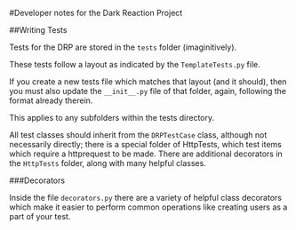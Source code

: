 #Developer notes for the Dark Reaction Project

##Writing Tests

Tests for the DRP are stored in the `tests` folder (imaginitively).

These tests follow a layout as indicated by the `TemplateTests.py` file.

If you create a new tests file which matches that layout (and it should), then you must also update
the `__init__.py` file of that folder, again, following the format already therein.

This applies to any subfolders within the tests directory.

All test classes should inherit from the `DRPTestCase` class, although not necessarily directly;
there is a special folder of HttpTests, which test items which require a httprequest to be made.
There are additional decorators in the `HttpTests` folder, along with many helpful classes.

###Decorators

Inside the file `decorators.py` there are a variety of helpful class decorators which make it
easier to perform common operations like creating users as a part of your test.

